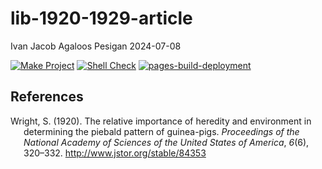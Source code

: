 lib-1920-1929-article
================
Ivan Jacob Agaloos Pesigan
2024-07-08

<!-- README.md is generated from .setup/readme/README.Rmd. Please edit that file -->
<!-- badges: start -->

[![Make
Project](https://github.com/ijapesigan/lib-1920-1929-article/actions/workflows/make.yml/badge.svg)](https://github.com/ijapesigan/lib-1920-1929-article/actions/workflows/make.yml)
[![Shell
Check](https://github.com/ijapesigan/lib-1920-1929-article/actions/workflows/shellcheck.yml/badge.svg)](https://github.com/ijapesigan/lib-1920-1929-article/actions/workflows/shellcheck.yml)
[![pages-build-deployment](https://github.com/ijapesigan/lib-1920-1929-article/actions/workflows/pages/pages-build-deployment/badge.svg)](https://github.com/ijapesigan/lib-1920-1929-article/actions/workflows/pages/pages-build-deployment)
<!-- badges: end -->

## References

<div id="refs" class="references csl-bib-body hanging-indent"
entry-spacing="0" line-spacing="2">

<div id="ref-Wright-1920" class="csl-entry">

Wright, S. (1920). The relative importance of heredity and environment
in determining the piebald pattern of guinea-pigs. *Proceedings of the
National Academy of Sciences of the United States of America*, *6*(6),
320–332. <http://www.jstor.org/stable/84353>

</div>

</div>
